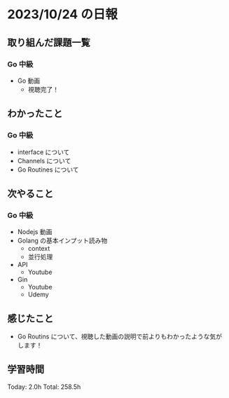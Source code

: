 # 2023/10/24 の日報

## 取り組んだ課題一覧

### Go 中級

- Go 動画
  - 視聴完了！

## わかったこと

### Go 中級

- interface について
- Channels について
- Go Routines について

## 次やること

### Go 中級

- Nodejs 動画
- Golang の基本インプット読み物
  - context
  - 並行処理
- API
  - Youtube
- Gin
  - Youtube
  - Udemy

## 感じたこと

- Go Routins について、視聴した動画の説明で前よりもわかったような気がします！

## 学習時間

Today: 2.0h
Total: 258.5h
